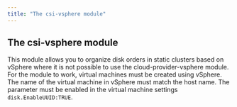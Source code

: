```yaml
---
title: "The csi-vsphere module"
---
```


## The csi-vsphere module

This module allows you to organize disk orders in static clusters
based on vSphere where it is not possible to use the cloud-provider-vsphere module.
For the module to work, virtual machines must be created using
vSphere. The name of the virtual machine in vSphere must match the host name.
The parameter must be enabled in the virtual machine settings ```disk.EnableUUID:TRUE```.
